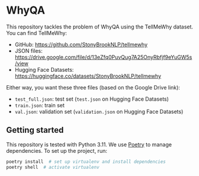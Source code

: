 # WhyQA

This repository tackles the problem of WhyQA using the TellMeWhy dataset. You can find
TellMeWhy:

- GitHub: https://github.com/StonyBrookNLP/tellmewhy
- JSON files: https://drive.google.com/file/d/13eZfq0PuvQug7A25OnyRbfjf9eYuGW5s/view
- Hugging Face Datasets: https://huggingface.co/datasets/StonyBrookNLP/tellmewhy

Either way, you want these three files (based on the Google Drive link):
- `test_full.json`: test set (`test.json` on Hugging Face Datasets)
- `train.json`: train set
- `val.json`: validation set (`validation.json` on Hugging Face Datasets)

## Getting started

This repository is tested with Python 3.11. We use [Poetry](https://python-poetry.org/)
to manage dependencies. To set up the project, run:

```sh
poetry install  # set up virtualenv and install dependencies
poetry shell  # activate virtualenv
```

